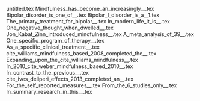 untitled.tex
Mindfulness_has_become_an_increasingly__.tex
Bipolar_disorder_is_one_of__.tex
Bipolar_I_disorder_is_a__1.tex
The_primary_treatment_for_bipolar__.tex
In_modern_life_it_is__.tex
One_negative_thought_when_dwelled__.tex
Jon_Kabat_Zinn_introduced_mindfulness__.tex
A_meta_analysis_of_39__.tex
One_specific_program_of_therapy__.tex
As_a_specific_clinical_treatment__.tex
cite_williams_mindfulness_based_2008_completed_the__.tex
Expanding_upon_the_cite_williams_mindfulness__.tex
In_2010_cite_weber_mindfulness_based_2010__.tex
In_contrast_to_the_previous__.tex
cite_ives_deliperi_effects_2013_completed_an__.tex
For_the_self_reported_measures__.tex
From_the_6_studies_only__.tex
In_summary_research_in_this__.tex
